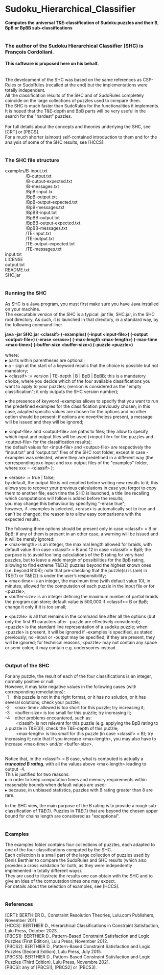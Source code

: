 # Sudoku_Hierarchical_Classifier
**Computes the universal T&amp;E-classification of Sudoku puzzles and their B, BpB or BpBB sub-classifications**<br><br>

### The author of the Sudoku Hierarchical Classifier (SHC) is François Cordoliani.
#### This software is proposed here on his behalf.<br><br>

The development of the SHC was based on the same references as CSP-Rules or SudoRules (recalled at the end) but the implementations were totally independent.<br>
All the classification results of the SHC and of SudoRules completely coincide on the large collections of puzzles used to compare them.<br>
The SHC is much faster than SudoRules for the functionalities it implements. <br>
It is hoped that the T&E-depth and BpB parts will be very useful in the search for the "hardest" puzzles.<br><br>
For full details about the concepts and theories underlying the SHC, see [CRT] or [PBCS].<br>
For a much shorter (almost) self-contained introduction to them and for the analysis of some of the SHC results, see [HCCS].<br><br>


### The SHC file structure

examples/B-input.txt<br>
&nbsp;&nbsp;&nbsp;&nbsp;&nbsp;&nbsp;&nbsp;&nbsp;&nbsp;&nbsp;&nbsp;&nbsp;&nbsp;&nbsp;&nbsp;&nbsp;&nbsp;/B-output.txt<br>
&nbsp;&nbsp;&nbsp;&nbsp;&nbsp;&nbsp;&nbsp;&nbsp;&nbsp;&nbsp;&nbsp;&nbsp;&nbsp;&nbsp;&nbsp;&nbsp;&nbsp;/B-output-expected.txt<br>
&nbsp;&nbsp;&nbsp;&nbsp;&nbsp;&nbsp;&nbsp;&nbsp;&nbsp;&nbsp;&nbsp;&nbsp;&nbsp;&nbsp;&nbsp;&nbsp;&nbsp;/B-messages.txt<br>
&nbsp;&nbsp;&nbsp;&nbsp;&nbsp;&nbsp;&nbsp;&nbsp;&nbsp;&nbsp;&nbsp;&nbsp;&nbsp;&nbsp;&nbsp;&nbsp;&nbsp;/BpB-input.tx<br>
&nbsp;&nbsp;&nbsp;&nbsp;&nbsp;&nbsp;&nbsp;&nbsp;&nbsp;&nbsp;&nbsp;&nbsp;&nbsp;&nbsp;&nbsp;&nbsp;&nbsp;/BpB-output.txt<br>
&nbsp;&nbsp;&nbsp;&nbsp;&nbsp;&nbsp;&nbsp;&nbsp;&nbsp;&nbsp;&nbsp;&nbsp;&nbsp;&nbsp;&nbsp;&nbsp;&nbsp;/BpB-output-expected.txt<br>
&nbsp;&nbsp;&nbsp;&nbsp;&nbsp;&nbsp;&nbsp;&nbsp;&nbsp;&nbsp;&nbsp;&nbsp;&nbsp;&nbsp;&nbsp;&nbsp;&nbsp;/BpB-messages.txt<br>
&nbsp;&nbsp;&nbsp;&nbsp;&nbsp;&nbsp;&nbsp;&nbsp;&nbsp;&nbsp;&nbsp;&nbsp;&nbsp;&nbsp;&nbsp;&nbsp;&nbsp;/BpBB-input.txt<br>
&nbsp;&nbsp;&nbsp;&nbsp;&nbsp;&nbsp;&nbsp;&nbsp;&nbsp;&nbsp;&nbsp;&nbsp;&nbsp;&nbsp;&nbsp;&nbsp;&nbsp;/BpBB-output.txt<br>
&nbsp;&nbsp;&nbsp;&nbsp;&nbsp;&nbsp;&nbsp;&nbsp;&nbsp;&nbsp;&nbsp;&nbsp;&nbsp;&nbsp;&nbsp;&nbsp;&nbsp;/BpBB-output-expected.txt<br>
&nbsp;&nbsp;&nbsp;&nbsp;&nbsp;&nbsp;&nbsp;&nbsp;&nbsp;&nbsp;&nbsp;&nbsp;&nbsp;&nbsp;&nbsp;&nbsp;&nbsp;/BpBB-messages.txt<br>
&nbsp;&nbsp;&nbsp;&nbsp;&nbsp;&nbsp;&nbsp;&nbsp;&nbsp;&nbsp;&nbsp;&nbsp;&nbsp;&nbsp;&nbsp;&nbsp;&nbsp;/TE-input.txt<br>
&nbsp;&nbsp;&nbsp;&nbsp;&nbsp;&nbsp;&nbsp;&nbsp;&nbsp;&nbsp;&nbsp;&nbsp;&nbsp;&nbsp;&nbsp;&nbsp;&nbsp;/TE-output.txt<br>
&nbsp;&nbsp;&nbsp;&nbsp;&nbsp;&nbsp;&nbsp;&nbsp;&nbsp;&nbsp;&nbsp;&nbsp;&nbsp;&nbsp;&nbsp;&nbsp;&nbsp;/TE-output-expected.txt<br>
&nbsp;&nbsp;&nbsp;&nbsp;&nbsp;&nbsp;&nbsp;&nbsp;&nbsp;&nbsp;&nbsp;&nbsp;&nbsp;&nbsp;&nbsp;&nbsp;&nbsp;/TE-messages.txt<br>
input.txt<br>
LICENSE<br>
output.txt<br>
README.txt<br>
SHC.jar<br><br>


### Running the SHC

As SHC is a Java program, you must first make sure you have Java installed on your machine.<br>
The executable version of the SHC is a typical .jar file, SHC.jar, in the SHC root directory. As such, it is launched in that directory, in a standard way, by the following command line:<br>

**java -jar SHC.jar \<classif\> (-examples) (-input \<input-file\>) (-output \<output-file\>) (-erase \<erase\>) (-max-length \<max-length\>) (-max-time \<max-time\>) (-buffer-size \<buffer-size\>) (-puzzle \<puzzle>\)**<br><br>
where:<br>
**▸**	parts within parentheses are optional;<br>
**▸**	a - sign at the start of a keyword recalls that the choice is possible but not mandatory;<br>
**▸**	\<classif\> := version | TE-depth | B | BpB | BpBB; this is a mandatory choice, where you decide which of the four available classifications you want to apply to your puzzles; (version is considered as the "empty classification"; it only outputs the SHC version number); <br>

**▸**	the presence of keyword -examples allows to specify that you want to run the predefined examples for the classification previously chosen; in this case, adapted specific values are chosen for the options and no other option should be present; if options are nevertheless present, a message will be issued and they will be ignored;<br>

**▸**	\<input-file\> and \<output-file\> are paths to files; they allow to specify which input and output files will be used (\<input-file\> for the puzzles and \<output-file\> for the classification results);<br>
the default values for \<input-file\> and \<output-file\> are respectively the “input.txt” and “output.txt” files of the SHC root folder, except in case -examples was selected, where they are  predefined in a different way (the corresponding xxx-input and xxx-output files of the "examples" folder, where xxx = \<classif\> );<br>

**▸**	\<erase\> := true | false;<br>
by default, the output file is not emptied before writing new results to it; this allows you to recover your previous calculations in case you forgot to copy them to another file; each time the SHC is launched, a title line recalling which computations will follow is added before the results;<br>
you may change this behaviour by specifying "-erase true";<br>
however, if -examples is selected, \<erase\> is automatically set to true and can't be changed; the reason is to allow easy comparisons with the expected results.<br>

The following three options should be present only in case \<classif\> = B or BpB; if any of them is present in an other case, a warning will be issued and it will be merely ignored:<br>
**▸**	\<max-length\> is an integer, the maximal length allowed for braids, with default value 8 in case \<classif\> = B and 12 in case \<classif\> = BpB; the purpose is to avoid too long calculations of the B rating for very hard puzzles, but to leave a wide margin of possibilities for the BpB rating, allowing to find extreme T&E(2) puzzles beyond the highest known ones (i.e. beyond B10B); note that pre-checking that the puzzle(s) is (are) in T&E(1) or T&E(2) is under the user’s responsibility;<br>
**▸**	\<max-time\> is an integer, the maximum time (with default value 10), in minutes, allowed for the computation of each puzzle in the input file or for \<puzzle\>;<br>
**▸**	\<buffer-size\> is an integer defining the maximum number of partial braids the program can store; default value is 500,000 if \<classif\>= B or BpB; change it only if it is too small; <br>

**▸**	\<puzzle\> is all that remains in the command line after all the options (but only the first 81 caracters after -puzzle are effectively considered); \<puzzle\> is the standard line representation of a sudoku puzzle; when \<puzzle\> is present, it will be ignored if -examples is specified, as stated previously; no -input or -output may be specified; if they are present, they will be ignored; for  technical reasons, \<puzzle\> may not contain any space or semi-colon; it may contain e.g. underscores instead.<br><br>


### Output of the SHC

For any puzzle, the result of each of the four classifications is an integer, normally positive or null.<br>
However, it may take negative values in the following cases (with corresponding remediations):<br>
-1  &nbsp;&nbsp;&nbsp;this puzzle is not in the right format, or it has no solution, or it has several solutions; check your puzzle;<br>
-2  &nbsp;&nbsp;&nbsp;\<max-time\> allowed is too short for this puzzle; try increasing it;<br>
-3  &nbsp;&nbsp;&nbsp;\<buffer-size\> is too small for this puzzle; try increasing it;<br>
-4  &nbsp;&nbsp;&nbsp;other problems encountered, such as: <br>
&nbsp;&nbsp;&nbsp;&nbsp;&nbsp;&nbsp;&nbsp;&nbsp;&nbsp;\<classif\> is not  relevant for this puzzle (e.g. applying the BpB rating to a puzzle in T&E(3)); check the T&E-depth of this puzzle;<br>
&nbsp;&nbsp;&nbsp;&nbsp;&nbsp;&nbsp;&nbsp;&nbsp;&nbsp;\<max-length\> is too small for this puzzle (in case \<classif\> = B); try increasing it; note that if you increase \<max-length\>, you may also have to increase \<max-time\> and/or \<buffer-size\>.<br><br>

Notice that, in the \<classif\> = B case, what is computed is actually a **_truncated B rating_**, with all the values above \<max-length\> leading to output -4. <br>
This is justified for two reasons:<br>
▸	in order to keep computation times and memory requirements within reasonable bounds when default values are used;<br>
▸	because, in unbiased statistics, puzzles with B rating greater than 8 are rare.<br><br>
In the SHC view, the main purpose of the B rating is to provide a rough sub-classification of T&E(1). Puzzles in T&E(1) that are beyond the chosen upper bound for chains length are considered as "exceptional".<br><br>



### Examples

The examples folder contains four collections of puzzles, each adapted to one of the four classifications computed by the SHC.<br>
Each collection is a small part of the large collection of puzzles used by Denis Berthier to compare the SudoRules and SHC results (which also provides a cross validation for both, as they were indepedently implemented in totally different ways).<br>
They are used to illustrate the results one can obtain with the SHC and to give an idea of the computation times one may expect.<br>
For details about the selection of examples, see [HCCS].<br><br>


### References

[CRT]: BERTHIER D., Constraint Resolution Theories, Lulu.com Publishers, November 2011.<br>
[HCCS]: BERTHIER D., Hierarchical Classifications in Constraint Satisfaction, Lulu Press, October 2023.<br>
[PBCS1]: BERTHIER D., Pattern-Based Constraint Satisfaction and Logic Puzzles (First Edition), Lulu Press, November 2012.<br>
[PBCS2]: BERTHIER D., Pattern-Based Constraint Satisfaction and Logic Puzzles (Second Edition), Lulu Press, July 2015.<br>
[PBCS3]: BERTHIER D., Pattern-Based Constraint Satisfaction and Logic Puzzles (Third Edition), Lulu Press, Novembre 2021.<br>
[PBCS]: any of [PBCS1], [PBCS2] or [PBCS3].<br>

